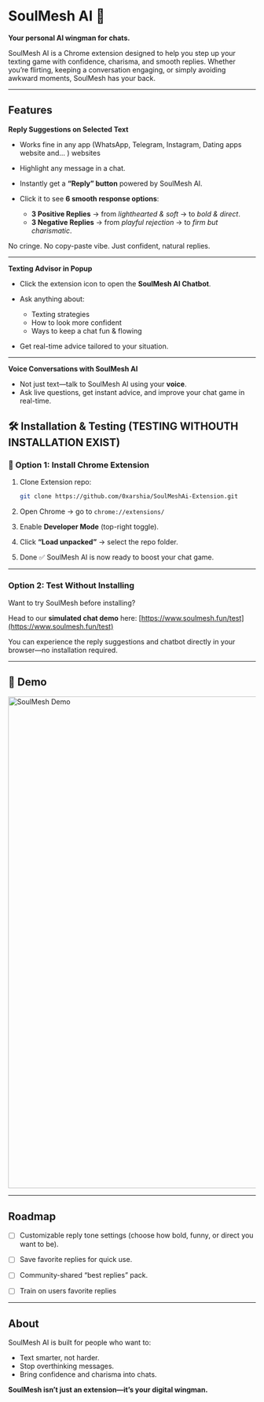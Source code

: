 
# SoulMesh AI 💬

**Your personal AI wingman for chats.**

SoulMesh AI is a Chrome extension designed to help you step up your texting game with confidence, charisma, and smooth replies. Whether you’re flirting, keeping a conversation engaging, or simply avoiding awkward moments, SoulMesh has your back.

---

##  Features

 **Reply Suggestions on Selected Text**

* Works fine in any app  (WhatsApp, Telegram, Instagram, Dating apps website and... ) websites 
* Highlight any message in a chat.
* Instantly get a **“Reply” button** powered by SoulMesh AI.
* Click it to see **6 smooth response options**:

  * **3 Positive Replies** → from *lighthearted & soft* → to *bold & direct*.
  * **3 Negative Replies** → from *playful rejection* → to *firm but charismatic*.

No cringe. No copy-paste vibe. Just confident, natural replies.

---

 **Texting Advisor in Popup**

* Click the extension icon to open the **SoulMesh AI Chatbot**.
* Ask anything about:

  * Texting strategies
  * How to look more confident 
  * Ways to keep a chat fun & flowing 
* Get real-time advice tailored to your situation.

---

 **Voice Conversations with SoulMesh AI**

* Not just text—talk to SoulMesh AI using your **voice**.
* Ask live questions, get instant advice, and improve your chat game in real-time.

## 🛠️ Installation & Testing (TESTING WITHOUTH INSTALLATION EXIST)

### 🔹 Option 1: Install Chrome Extension

1. Clone Extension repo:

   ```bash
   git clone https://github.com/0xarshia/SoulMeshAi-Extension.git
   ```

2. Open Chrome → go to `chrome://extensions/`

3. Enable **Developer Mode** (top-right toggle).

4. Click **“Load unpacked”** → select the repo folder.

5. Done ✅ SoulMesh AI is now ready to boost your chat game.

---

### Option 2: Test Without Installing

Want to try SoulMesh before installing?

 Head to our **simulated chat demo** here:
[https://www.soulmesh.fun/test](https://www.soulmesh.fun/test)

You can experience the reply suggestions and chatbot directly in your browser—no installation required.

---

## 📸 Demo 
<img src="https://i.imgur.com/sjgSqpG.png" alt="SoulMesh Demo" width="1000"/>


---
##  Roadmap

* [ ] Customizable reply tone settings (choose how bold, funny, or direct you want to be).
* [ ] Save favorite replies for quick use.
* [ ] Community-shared “best replies” pack.
* [ ] Train on users favorite replies
      

---

##  About

SoulMesh AI is built for people who want to:

* Text smarter, not harder.
* Stop overthinking messages.
* Bring confidence and charisma into chats.

**SoulMesh isn’t just an extension—it’s your digital wingman.**

